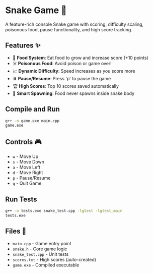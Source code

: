 # Snake Game 🐍

A feature-rich console Snake game with scoring, difficulty scaling, poisonous food, pause functionality, and high score tracking.

## Features ✨
- 🍎 **Food System**: Eat food to grow and increase score (+10 points)
- ☠️ **Poisonous Food**: Avoid poison or game over!
- 📈 **Dynamic Difficulty**: Speed increases as you score more
- ⏸️ **Pause/Resume**: Press 'p' to pause the game
- 🏆 **High Scores**: Top 10 scores saved automatically
- 🎯 **Smart Spawning**: Food never spawns inside snake body

## Compile and Run
```cmd
g++ -o game.exe main.cpp
game.exe
```

## Controls 🎮
- `w` - Move Up
- `s` - Move Down  
- `a` - Move Left
- `d` - Move Right
- `p` - Pause/Resume
- `q` - Quit Game

## Run Tests
```cmd
g++ -o tests.exe snake_test.cpp -lgtest -lgtest_main
tests.exe
```

## Files 📁
- `main.cpp` - Game entry point
- `snake.h` - Core game logic
- `snake_test.cpp` - Unit tests
- `scores.txt` - High scores (auto-created)
- `game.exe` - Compiled executable
